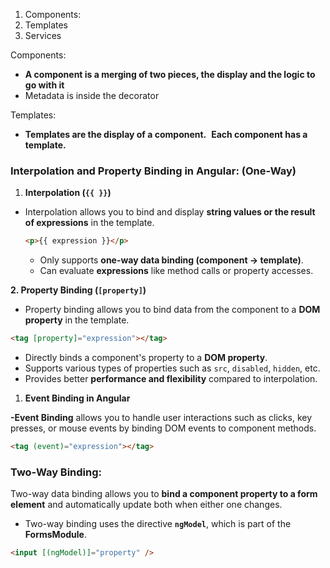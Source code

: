 1. Components:
2. Templates
3. Services

Components: 

- **A component is a merging of two pieces, the display and the logic to go with it**
- Metadata is inside the decorator

Templates:

- **Templates are the display of a component.** 
**Each component has a template.**

### Interpolation and Property Binding in Angular: (One-Way)

1. **Interpolation (`{{ }}`)**
- Interpolation allows you to bind and display **string values or the result of expressions** in the template.
    
    ```html
    <p>{{ expression }}</p>
    ```
    
    - Only supports **one-way data binding (component → template)**.
    - Can evaluate **expressions** like method calls or property accesses.

**2. Property Binding (`[property]`)**
- Property binding allows you to bind data from the component to a **DOM property** in the template.

```html
<tag [property]="expression"></tag>
```

- Directly binds a component's property to a **DOM property**.
- Supports various types of properties such as `src`, `disabled`, `hidden`, etc.
- Provides better **performance and flexibility** compared to interpolation.
1. **Event Binding in Angular**

**-Event Binding** allows you to handle user interactions such as clicks, key presses, or mouse events by binding DOM events to component methods.

```html
<tag (event)="expression"></tag>
```

### Two-Way Binding:

Two-way data binding allows you to **bind a component property to a form element** and automatically update both when either one changes.

- Two-way binding uses the directive **`ngModel`**, which is part of the **FormsModule**.

```html
<input [(ngModel)]="property" />
```
